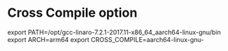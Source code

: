 # Cross Compile option
export PATH=/opt/gcc-linaro-7.2.1-2017.11-x86_64_aarch64-linux-gnu/bin
export ARCH=arm64
export CROSS_COMPILE=aarch64-linux-gnu-
